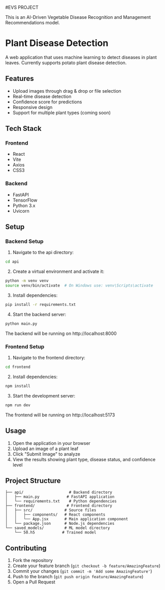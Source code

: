 #EVS PROJECT

This is an AI-Driven Vegetable Disease Recognition and Management Recommendations model.

# Plant Disease Detection

A web application that uses machine learning to detect diseases in plant leaves. Currently supports potato plant disease detection.

## Features

- Upload images through drag & drop or file selection
- Real-time disease detection
- Confidence score for predictions
- Responsive design
- Support for multiple plant types (coming soon)

## Tech Stack

### Frontend
- React
- Vite
- Axios
- CSS3

### Backend
- FastAPI
- TensorFlow
- Python 3.x
- Uvicorn

## Setup

### Backend Setup
1. Navigate to the api directory:
```bash
cd api
```

2. Create a virtual environment and activate it:
```bash
python -m venv venv
source venv/bin/activate  # On Windows use: venv\Scripts\activate
```

3. Install dependencies:
```bash
pip install -r requirements.txt
```

4. Start the backend server:
```bash
python main.py
```

The backend will be running on http://localhost:8000

### Frontend Setup
1. Navigate to the frontend directory:
```bash
cd frontend
```

2. Install dependencies:
```bash
npm install
```

3. Start the development server:
```bash
npm run dev
```

The frontend will be running on http://localhost:5173

## Usage

1. Open the application in your browser
2. Upload an image of a plant leaf
3. Click "Submit Image" to analyze
4. View the results showing plant type, disease status, and confidence level

## Project Structure

```
├── api/                    # Backend directory
│   ├── main.py            # FastAPI application
│   └── requirements.txt    # Python dependencies
├── frontend/              # Frontend directory
│   ├── src/              # Source files
│   │   ├── components/   # React components
│   │   └── App.jsx       # Main application component
│   └── package.json      # Node.js dependencies
└── saved_models/         # ML model directory
    └── 50.h5            # Trained model
```

## Contributing

1. Fork the repository
2. Create your feature branch (`git checkout -b feature/AmazingFeature`)
3. Commit your changes (`git commit -m 'Add some AmazingFeature'`)
4. Push to the branch (`git push origin feature/AmazingFeature`)
5. Open a Pull Request